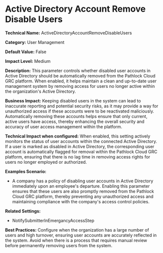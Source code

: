 # Active Directory Account Remove Disable Users

**Technical Name:** ActiveDirectoryAccountRemoveDisableUsers

**Category:** User Management

**Default Value:** False

**Impact Level:** Medium

**Description:** This parameter controls whether disabled user accounts in Active Directory should be automatically removed from the Pathlock Cloud GRC platform. When enabled, it helps maintain a clean and up-to-date user management system by removing access for users no longer active within the organization's Active Directory.

**Business Impact:** Keeping disabled users in the system can lead to inaccurate reporting and potential security risks, as it may provide a way for unauthorized access if these accounts were to be reactivated maliciously. Automatically removing these accounts helps ensure that only current, active users have access, thereby enhancing the overall security and accuracy of user access management within the platform.

**Technical Impact when configured:** When enabled, this setting actively monitors the status of user accounts within the connected Active Directory. If a user is marked as disabled in Active Directory, the corresponding user account is automatically flagged for removal within the Pathlock Cloud GRC platform, ensuring that there is no lag time in removing access rights for users no longer employed or authorized.

**Examples Scenario:**
- A company has a policy of disabling user accounts in Active Directory immediately upon an employee's departure. Enabling this parameter ensures that these users are also promptly removed from the Pathlock Cloud GRC platform, thereby preventing any unauthorized access and maintaining compliance with the company's access control policies.

**Related Settings:**
- NotifySubmitterInEmergancyAccessStep

**Best Practices:** Configure when the organization has a large number of users and high turnover, ensuring user accounts are accurately reflected in the system. Avoid when there is a process that requires manual review before permanently removing users from the system.